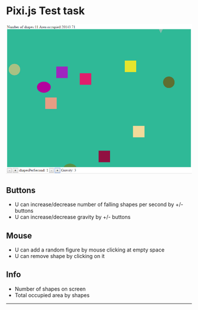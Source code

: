 # Pixi.js Test task
 ![screen](https://raw.githubusercontent.com/ZorinAlex/Pixi_task/master/screen.jpg)
 ## Buttons
 - U can increase/decrease number of falling shapes per second by +/- buttons
 - U can increase/decrease gravity by +/- buttons
 ## Mouse
  - U can add a random figure by mouse clicking at empty space
  - U can remove shape by clicking on it
 ## Info 
 - Number of shapes on screen
 - Total occupied area by shapes
---

